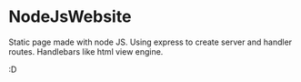 ﻿# NodeJsWebsite
 
 Static page made with node JS. Using express to create server and handler routes.
 Handlebars like html view engine.
 
 :D

